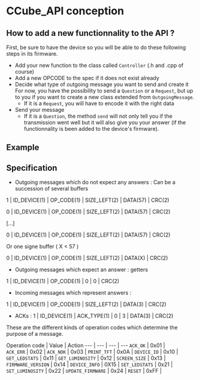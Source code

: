 # CCube_API conception

## How to add a new functionnality to the API ?
First, be sure to have the device so you will be able to do these following steps in its firmware.

- Add your new function to the class called `Controller` (.h and .cpp of course)
- Add a new OPCODE to the spec if it does not exist already
- Decide what type of outgoing message you want to send and create it 
    For now, you have the possibility to send a `Question` or a `Request`, but up to you if you want to create a new class extended from `OutgoingMessage`.
    - If it is a `Request`, you will have to encode it with the right data
- Send your message
    - If it is a `Question`, the method `send` will not only tell you if the transmission went well but it will also give you your answer (if the functionnality is been added to the device's firmware).

## Example


## Specification

- Outgoing messages which do not expect any answers  :
Can be a succession of several buffers

1 | ID_DEVICE(1) | OP_CODE(1) | SIZE_LEFT(2) | DATA(57) | CRC(2)

0 | ID_DEVICE(1) | OP_CODE(1) | SIZE_LEFT(2) | DATA(57) | CRC(2)

[...]

0 | ID_DEVICE(1) | OP_CODE(1) | SIZE_LEFT(2) | DATA(57) | CRC(2)

Or one signe buffer ( X < 57 )

0 | ID_DEVICE(1) | OP_CODE(1) | SIZE_LEFT(2) | DATA(X) | CRC(2)

- Outgoing messages which expect an answer : getters

1 | ID_DEVICE(1) | OP_CODE(1) | 0 | 0 | CRC(2)


- Incoming messages which represent answers :

1 | ID_DEVICE(1) | OP_CODE(1) | SIZE_LEFT(2) | DATA(3) | CRC(2)

- ACKs :
1 | ID_DEVICE(1) | ACK_TYPE(1) | 0 | 3 | DATA(3) | CRC(2)




These are the different kinds of operation codes which determine the purpose of a message.

Operation code | Value | Action
--- | --- | --- | ---
`ACK_OK` | 0x01 |  
`ACK_ERR` | 0x02 |
`ACK_NOK` | 0x03 |
`PRINT_TFT` | 0x0A |
`DEVICE_ID` | 0x10 |
`GET_LEDSTATS` | 0x11 |
`GET_LUMINOSITY` | 0x12 |
`SCREEN_SIZE` | 0x13 |
`FIRMWARE_VERSION` | 0x14 |
`DEVICE_INFO` | 0X15 |
`SET_LEDSTATS` | 0x21 |
`SET_LUMINOSITY` | 0x22 |
`UPDATE_FIRMWARE` | 0x24 |
`RESET` | 0xFF |
